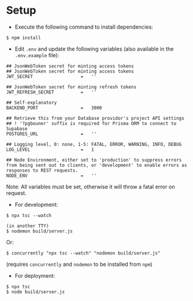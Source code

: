# Setup

-   Execute the following command to install dependencies:

```
$ npm install
```

-   Edit `.env` and update the following variables (also available in the `.env.example` file):

```
## JsonWebToken secret for minting access tokens
## JsonWebToken secret for minting access tokens
JWT_SECRET					=	''

## JsonWebToken secret for minting refresh tokens
JWT_REFRESH_SECRET			=	''

## Self-explanatory
BACKEND_PORT				=	3000

## Retrieve this from your Database providor's project API settings
## ! '?pgbouner' suffix is required for Prisma ORM to connect to Supabase
POSTGRES_URL				=	''

## Logging level, 0: none, 1-5: FATAL, ERROR, WARNING, INFO, DEBUG
LOG_LEVEL					=	1

## Node Environment, either set to 'production' to suppress errors from being sent out to clients, or 'development' to enable errors as responses to REST requests.
NODE_ENV					=	''
```

Note: All variables must be set, otherwise it will throw a fatal error on request.

-   For development:

```
$ npx tsc --watch

(in another TTY)
$ nodemon build/server.js
```

Or:

```
$ concurrently "npx tsc --watch" "nodemon build/server.js"
```

(requires `concurrently` and `nodemon` to be installed from `npm`)

-   For deployment:

```
$ npx tsc
$ node build/server.js
```
